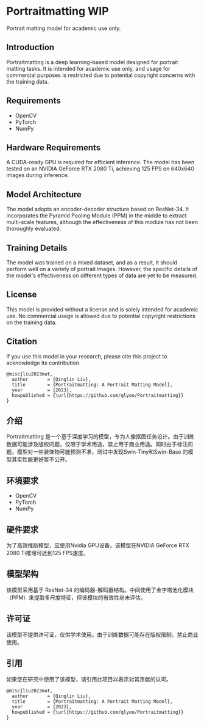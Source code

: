 # Portraitmatting WIP

Portrait matting model for academic use only.

## Introduction

Portraitmatting is a deep learning-based model designed for portrait matting tasks. It is intended for academic use only, and usage for commercial purposes is restricted due to potential copyright concerns with the training data.

## Requirements

- OpenCV
- PyTorch
- NumPy

## Hardware Requirements

A CUDA-ready GPU is required for efficient inference. The model has been tested on an NVIDIA GeForce RTX 2080 Ti, achieving 125 FPS on 640x640 images during inference.

## Model Architecture

The model adopts an encoder-decoder structure based on ResNet-34. It incorporates the Pyramid Pooling Module (PPM) in the middle to extract multi-scale features, although the effectiveness of this module has not been thoroughly evaluated.

## Training Details

The model was trained on a mixed dataset, and as a result, it should perform well on a variety of portrait images. However, the specific details of the model's effectiveness on different types of data are yet to be measured.

## License

This model is provided without a license and is solely intended for academic use. No commercial usage is allowed due to potential copyright restrictions on the training data.

## Citation

If you use this model in your research, please cite this project to acknowledge its contribution.

```plaintext
@misc{liu2023mat,
  author       = {Qinglin Liu},
  title        = {Portraitmatting: A Portrait Matting Model},
  year         = {2023},
  howpublished = {\url{https://github.com/qlyoo/Portraitmatting}}
}
```

## 介绍

Portraitmatting 是一个基于深度学习的模型，专为人像抠图任务设计。由于训练数据可能涉及版权问题，仅限于学术用途，禁止用于商业用途。同时由于标注问题，模型对一些装饰物可能预测不准，测试中发现Swin-Tiny和Swin-Base
的模型其实性能更好暂不公开。

## 环境要求

- OpenCV
- PyTorch
- NumPy

## 硬件要求

为了高效推断模型，应使用Nvidia GPU设备。该模型在NVIDIA GeForce RTX 2080 Ti推理可达到125 FPS速度。

## 模型架构

该模型采用基于 ResNet-34 的编码器-解码器结构。中间使用了金字塔池化模块（PPM）来提取多尺度特征，但该模块的有效性尚未评估。

## 许可证

该模型不提供许可证，仅供学术使用。由于训练数据可能存在版权限制，禁止商业使用。

## 引用

如果您在研究中使用了该模型，请引用此项目以表示对其贡献的认可。

```plaintext
@misc{liu2023mat,
  author       = {Qinglin Liu},
  title        = {Portraitmatting: A Portrait Matting Model},
  year         = {2023},
  howpublished = {\url{https://github.com/qlyoo/Portraitmatting}}
}
```